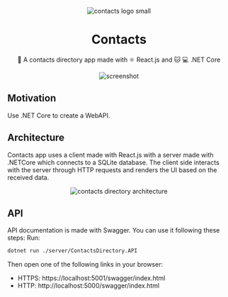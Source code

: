 <p align="center">  
  <img 
    src="https://raw.githubusercontent.com/gitpullsh/contacts-directory/master/docs/contacts-logo-small.png" 
    alt="contacts logo small"
  />
  <h1 align="center">Contacts</h1>
  <p align="center">📘 A contacts directory app made with ⚛ React.js and 🐱 💻 .NET Core</p>
</p>
<p align="center">  
  <img
    src="https://raw.githubusercontent.com/gitpullsh/contacts-directory/master/docs/screenshot.png" 
    alt="screenshot"
  />
</p>

## Motivation
Use .NET Core to create a WebAPI.

## Architecture
Contacts app uses a client made with React.js with a server made with .NETCore which connects to a SQLite database.
The client side interacts with the server through HTTP requests and renders the UI based on the received data.

<p align="center">  
  <img
    src="https://raw.githubusercontent.com/gitpullsh/contacts-directory/master/docs/architecture_%20diagram.png" 
    alt="contacts directory architecture"
  />
</p>

## API
API documentation is made with Swagger. You can use it following these steps:
Run:
```bash
dotnet run ./server/ContactsDirectory.API
```
Then open one of the following links in your browser:
- HTTPS: https://localhost:5001/swagger/index.html
- HTTP: http://localhost:5000/swagger/index.html

